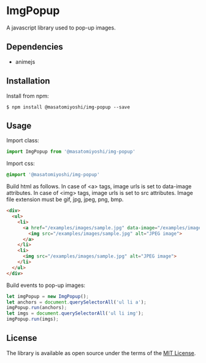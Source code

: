 # ImgPopup

A javascript library used to pop-up images.

## Dependencies

- animejs

## Installation

Install from npm:

    $ npm install @masatomiyoshi/img-popup --save

## Usage

Import class:

```javascript
import ImgPopup from '@masatomiyoshi/img-popup'
```

Import css:
```css
@import '@masatomiyoshi/img-popup'
```

Build html as follows.
In case of \<a\> tags, image urls is set to data-image attributes.
In case of \<img\> tags, image urls is set to src attributes.
Image file extension must be gif, jpg, jpeg, png, bmp.

```html
<div>
  <ul>
    <li>
      <a href="/examples/images/sample.jpg" data-image="/examples/images/sample.jpg">
        <img src="/examples/images/sample.jpg" alt="JPEG image">
      </a>
    </li>
    <li>
      <img src="/examples/images/sample.jpg" alt="JPEG image">
    </li>
  </ul>
</div>
```

Build events to pop-up images:

```javascript
let imgPopup = new ImgPopup();
let anchors = document.querySelectorAll('ul li a');
imgPopup.run(anchors);
let imgs = document.querySelectorAll('ul li img');
imgPopup.run(imgs);
```

## License

The library is available as open source under the terms of the [MIT License](https://opensource.org/licenses/MIT).
